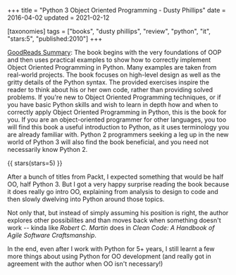 +++
title = "Python 3 Object Oriented Programming - Dusty Phillips"
date = 2016-04-02
updated = 2021-02-12

[taxonomies]
tags = ["books", "dusty phillips", "review", "python", "it", "stars:5",
"published:2010"]
+++

[GoodReads Summary](https://www.goodreads.com/book/show/8679996-python-3-object-oriented-programming):
The book begins with the very foundations of OOP and then uses practical
examples to show how to correctly implement Object Oriented Programming in
Python. Many examples are taken from real-world projects. The book focuses on
high-level design as well as the gritty details of the Python syntax. The
provided exercises inspire the reader to think about his or her own code,
rather than providing solved problems. If you're new to Object Oriented
Programming techniques, or if you have basic Python skills and wish to learn
in depth how and when to correctly apply Object Oriented Programming in
Python, this is the book for you. If you are an object-oriented programmer for
other languages, you too will find this book a useful introduction to Python,
as it uses terminology you are already familiar with. Python 2 programmers
seeking a leg up in the new world of Python 3 will also find the book
beneficial, and you need not necessarily know Python 2.

<!-- more -->

{{ stars(stars=5) }}

After a bunch of titles from Packt, I expected something that would be half
OO, half Python 3. But I got a very happy surprise reading the book because it
does really go intro OO, explaining from analysis to design to code and then
slowly dwelving into Python around those topics.

Not only that, but instead of simply assuming his position is right, the
author explores other possibilites and than moves back when something doesn't
work -- kinda like _Robert C. Martin_ does in _Clean Code: A Handbook of Agile
Software Craftsmanship_.

In the end, even after I work with Python for 5+ years, I still learnt a few
more things about using Python for OO development (and really got in agreement
with the author when OO isn't necessary!)
